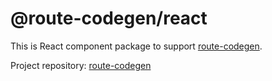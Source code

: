 # @route-codegen/react

This is React component package to support [route-codegen](https://github.com/eddeee888/route-codegen).

Project repository: [route-codegen](https://github.com/eddeee888/route-codegen)
